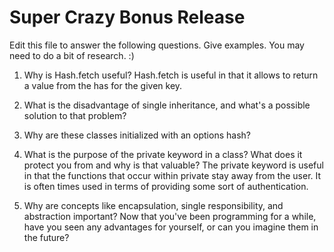 # Super Crazy Bonus Release

Edit this file to answer the following questions. Give examples. You may need to do a bit of research. :)

1. Why is Hash.fetch useful?
Hash.fetch is useful in that it allows to return a value from the has for the given key.

2. What is the disadvantage of single inheritance, and what's a possible solution to that problem?

3. Why are these classes initialized with an options hash?


4. What is the purpose of the private keyword in a class? What does it protect you from and why is that valuable?
The private keyword is useful in that the functions that occur within private stay away from the user. It is often times used in terms of providing some sort of authentication.

5. Why are concepts like encapsulation, single responsibility, and abstraction important? Now that you've been programming for a while, have you seen any advantages for yourself, or can you imagine them in the future?

